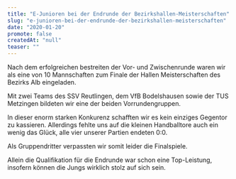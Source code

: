 ```yaml
---
title: "E-Junioren bei der Endrunde der Bezirkshallen-Meisterschaften"
slug: "e-junioren-bei-der-endrunde-der-bezirkshallen-meisterschaften"
date: "2020-01-20"
promote: false
createdAt: "null"
teaser: ""
---
```

Nach dem erfolgreichen bestreiten der Vor- und Zwischenrunde waren wir als eine von 10 Mannschaften zum Finale der Hallen Meisterschaften des Bezirks Alb eingeladen.


Mit zwei Teams des SSV Reutlingen, dem VfB Bodelshausen sowie der TUS Metzingen bildeten wir eine der beiden Vorrundengruppen.


In dieser enorm starken Konkurenz schafften wir es kein einziges Gegentor zu kassieren. Allerdings fehlte uns auf die kleinen Handballtore auch ein wenig das Glück, alle vier unserer Partien endeten 0:0.


Als Gruppendritter verpassten wir somit leider die Finalspiele.


Allein die Qualifikation für die Endrunde war schon eine Top-Leistung, insofern können die Jungs wirklich stolz auf sich sein.
